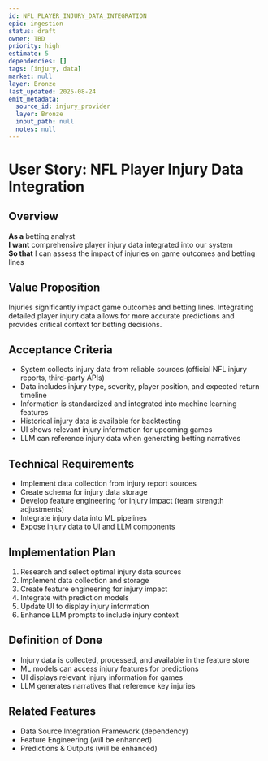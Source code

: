```yaml
---
id: NFL_PLAYER_INJURY_DATA_INTEGRATION
epic: ingestion
status: draft
owner: TBD
priority: high
estimate: 5
dependencies: []
tags: [injury, data]
market: null
layer: Bronze
last_updated: 2025-08-24
emit_metadata:
  source_id: injury_provider
  layer: Bronze
  input_path: null
  notes: null
---
```


# User Story: NFL Player Injury Data Integration

## Overview
**As a** betting analyst  
**I want** comprehensive player injury data integrated into our system  
**So that** I can assess the impact of injuries on game outcomes and betting lines

## Value Proposition
Injuries significantly impact game outcomes and betting lines. Integrating detailed player injury data allows for more accurate predictions and provides critical context for betting decisions.

## Acceptance Criteria
- System collects injury data from reliable sources (official NFL injury reports, third-party APIs)
- Data includes injury type, severity, player position, and expected return timeline
- Information is standardized and integrated into machine learning features
- Historical injury data is available for backtesting
- UI shows relevant injury information for upcoming games
- LLM can reference injury data when generating betting narratives

## Technical Requirements
- Implement data collection from injury report sources
- Create schema for injury data storage
- Develop feature engineering for injury impact (team strength adjustments)
- Integrate injury data into ML pipelines
- Expose injury data to UI and LLM components

## Implementation Plan
1. Research and select optimal injury data sources
2. Implement data collection and storage
3. Create feature engineering for injury impact
4. Integrate with prediction models
5. Update UI to display injury information
6. Enhance LLM prompts to include injury context

## Definition of Done
- Injury data is collected, processed, and available in the feature store
- ML models can access injury features for predictions
- UI displays relevant injury information for games
- LLM generates narratives that reference key injuries

## Related Features
- Data Source Integration Framework (dependency)
- Feature Engineering (will be enhanced)
- Predictions & Outputs (will be enhanced)
